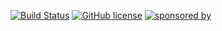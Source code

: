 [![Build Status](https://img.shields.io/travis/emdgroup/pipeline-changes/master.svg?style=flat-square)](https://travis-ci.org/emdgroup/pipeline-changes) [![GitHub license](https://img.shields.io/github/license/emdgroup/pipeline-changes.svg?style=flat-square)](https://github.com/emdgroup/pipeline-changes/blob/master/LICENSE) [![sponsored by](https://img.shields.io/badge/sponsored%20by-emdgroup.com-ff55aa.svg?style=flat-square)](http://emdgroup.com)

